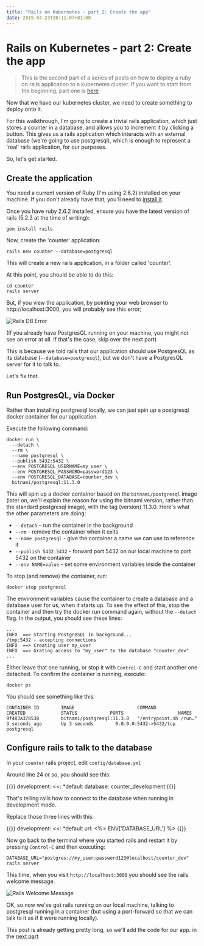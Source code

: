 ```yaml
---
title: "Rails on Kubernetes - part 2: Create the app"
date: 2019-04-23T20:11:07+01:00
---
```


# Rails on Kubernetes - part 2: Create the app

> This is the second part of a series of posts on how to deploy a ruby on rails application to a kubernetes cluster.  If you want to start from the beginning, part one is [here][start]

Now that we have our kubernetes cluster, we need to create something to deploy
onto it.

For this walkthrough, I'm going to create a trivial rails application, which
just stores a counter in a database, and allows you to increment it by clicking
a button.  This gives us a rails application which interacts with an external
database (we're going to use postgresql), which is enough to represent a 'real'
rails application, for our purposes.

So, let's get started.

## Create the application

You need a current version of Ruby (I'm using 2.6.2) installed on your machine.
If you don't already have that, you'll need to [install it][install-ruby].

Once you have ruby 2.6.2 installed, ensure you have the latest version of rails
(5.2.3 at the time of writing):

    gem install rails

Now, create the 'counter' application:

    rails new counter --database=postgresql

This will create a new rails application, in a folder called 'counter'.

At this point, you should be able to do this:

    cd counter
    rails server

But, if you view the application, by pointing your web browser to http://localhost:3000, you will probably see this error;

![Rails DB Error](/images/rails-db-error.png)

(If you already have PostgresQL running on your machine, you might not see an
error at all. If that's the case, skip over the next part)

This is because we told rails that our application should use PostgresQL as its
database (`--database=postgresql`), but we don't have a PostgresQL server for
it to talk to.

Let's fix that.

## Run PostgresQL, via Docker

Rather than installing postgresql locally, we can just spin up a postgresql docker container for our application.

Execute the following command:

    docker run \
      --detach \
      --rm \
      --name postgresql \
      --publish 5432:5432 \
      --env POSTGRESQL_USERNAME=my_user \
      --env POSTGRESQL_PASSWORD=password123 \
      --env POSTGRESQL_DATABASE=counter_dev \
      bitnami/postgresql:11.3.0

This will spin up a docker container based on the `bitnami/postgresql` image
(later on, we'll explain the reason for using the bitnami version, rather than
the standard postgresql image), with the tag (version) 11.3.0. Here's what the
other parameters are doing:

* `--detach` - run the container in the background
* `--rm` - remove the container when it exits
* `--name postgresql` - give the container a name we can use to reference it
* `--publish 5432:5432` - forward port 5432 on our local machine to port 5432 on the container
* `--env NAME=value` - set some environment variables inside the container

To stop (and remove) the container, run:

    docker stop postgresql

The environment variables cause the container to create a database and a
database user for us, when it starts up. To see the effect of this, stop the
container and then try the docker run command again, without the `--detach`
flag. In the output, you should see these lines:

    ...
    INFO  ==> Starting PostgreSQL in background...
    /tmp:5432 - accepting connections
    INFO  ==> Creating user my_user
    INFO  ==> Grating access to "my_user" to the database "counter_dev"
    ...

Either leave that one running, or stop it with `Control-C` and start another
one detached. To confirm the container is running, execute:

    docker ps

You should see something like this:

    CONTAINER ID        IMAGE                       COMMAND                  CREATED             STATUS            PORTS                    NAMES
    9f483a378538        bitnami/postgresql:11.3.0   "/entrypoint.sh /run…"   3 seconds ago       Up 3 seconds        0.0.0.0:5432->5432/tcp   postgresql

## Configure rails to talk to the database

In your `counter` rails project, edit `config/database.yml`

Around line 24 or so, you should see this:

{{<highlight yaml>}}
development:
  <<: *default
  database: counter_development
{{</highlight>}}

That's telling rails how to connect to the database when running in development mode.

Replace those three lines with this:

{{<highlight yaml>}}
development:
  <<: *default
  url: <%= ENV['DATABASE_URL'] %>
{{</highlight>}}

Now go back to the terminal where you started rails and restart it by pressing `Control-C` and then executing:

    DATABASE_URL="postgres://my_user:password123@localhost/counter_dev" rails server

This time, when you visit `http://localhost:3000` you should see the rails welcome message.

![Rails Welcome Message](/images/youre-on-rails.png)

OK, so now we've got rails running on our local machine, talking to postgresql running in a container (but using a port-forward so that we can talk to it as if it were running locally).

This post is already getting pretty long, so we'll add the code for our app. in the [next part][next]

[next]: /posts/rails-on-k8s-create-app2
[start]: /posts/rails-on-k8s-setup/
[install-ruby]: https://www.ruby-lang.org/en/downloads/

